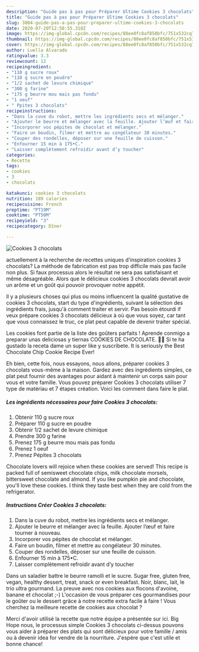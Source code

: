 ```yaml
---
description: "Guide pas à pas pour Préparer Ultime Cookies 3 chocolats"
title: "Guide pas à pas pour Préparer Ultime Cookies 3 chocolats"
slug: 3804-guide-pas-a-pas-pour-preparer-ultime-cookies-3-chocolats
date: 2020-07-20T12:58:55.318Z
image: https://img-global.cpcdn.com/recipes/88ee0fc8af850bfc/751x532cq70/cookies-3-chocolats-photo-principale-de-la-recette.jpg
thumbnail: https://img-global.cpcdn.com/recipes/88ee0fc8af850bfc/751x532cq70/cookies-3-chocolats-photo-principale-de-la-recette.jpg
cover: https://img-global.cpcdn.com/recipes/88ee0fc8af850bfc/751x532cq70/cookies-3-chocolats-photo-principale-de-la-recette.jpg
author: Luella Alvarado
ratingvalue: 3.3
reviewcount: 12
recipeingredient:
- "110 g sucre roux"
- "110 g sucre en poudre"
- "1/2 sachet de levure chimique"
- "300 g farine"
- "175 g beurre mou mais pas fondu"
- "1 oeuf"
- " Ppites 3 chocolats"
recipeinstructions:
- "Dans la cuve du robot, mettre les ingrédients secs et mélanger."
- "Ajouter le beurre et mélanger avec la feuille. Ajouter l’œuf et faire tourner à nouveau."
- "Incorporer vos pépites de chocolat et mélanger."
- "Faire un boudin, filmer et mettre au congélateur 30 minutes."
- "Couper des rondelles, déposer sur une feuille de cuisson."
- "Enfourner 15 min à 175•C."
- "Laisser complètement refroidir avant d’y toucher"
categories:
- Recette
tags:
- cookies
- 3
- chocolats

katakunci: cookies 3 chocolats 
nutrition: 189 calories
recipecuisine: French
preptime: "PT19M"
cooktime: "PT50M"
recipeyield: "3"
recipecategory: Dîner

---
```



![Cookies 3 chocolats](https://img-global.cpcdn.com/recipes/88ee0fc8af850bfc/751x532cq70/cookies-3-chocolats-photo-principale-de-la-recette.jpg)

actuellement à la recherche de recettes uniques d'inspiration cookies 3 chocolats? La méthode de fabrication est pas trop difficile mais pas facile non plus. Si faux processus alors le résultat ne sera pas satisfaisant et même désagréable. Alors que le délicieux cookies 3 chocolats devrait avoir un arôme et un goût qui pouvoir provoquer notre appétit.

Il y a plusieurs choses qui plus ou moins influencent la qualité gustative de cookies 3 chocolats, start du type d'ingrédients, suivant la sélection des ingrédients frais, jusqu'à comment traiter et servir. Pas besoin étourdi if veux prépare cookies 3 chocolats délicieux à où que vous soyez, car tant que vous connaissez le truc, ce plat peut capable de devenir traiter spécial.

Les cookies font partie de la liste des goûters parfaits ! Aprende conmigo a preparar unas deliciosas y tiernas COOKIES DE CHOCOLATE. 👍🏻 Si te ha gustado la receta dame un super like y suscríbete. It is seriously the Best Chocolate Chip Cookie Recipe Ever!


Eh bien, cette fois, nous essayons, nous allons, préparer cookies 3 chocolats vous-même à la maison. Gardez avec des ingrédients simples, ce plat peut fournir des avantages pour aidant à maintenir un corps sain pour vous et votre famille. Vous pouvez préparer Cookies 3 chocolats utiliser 7 type de matériau et 7 étapes création. Voici les comment dans faire le plat.

<!--inarticleads1-->

##### Les ingrédients nécessaires pour faire Cookies 3 chocolats:

1. Obtenir 110 g sucre roux
1. Préparer 110 g sucre en poudre
1. Obtenir 1/2 sachet de levure chimique
1. Prendre 300 g farine
1. Prenez 175 g beurre mou mais pas fondu
1. Prenez 1 oeuf
1. Prenez  Pépites 3 chocolats


Chocolate lovers will rejoice when these cookies are served! This recipe is packed full of semisweet chocolate chips, milk chocolate morsels, bittersweet chocolate and almond. If you like pumpkin pie and chocolate, you&#39;ll love these cookies. I think they taste best when they are cold from the refrigerator. 

<!--inarticleads2-->

##### Instructions Créer Cookies 3 chocolats:

1. Dans la cuve du robot, mettre les ingrédients secs et mélanger.
1. Ajouter le beurre et mélanger avec la feuille. Ajouter l’œuf et faire tourner à nouveau.
1. Incorporer vos pépites de chocolat et mélanger.
1. Faire un boudin, filmer et mettre au congélateur 30 minutes.
1. Couper des rondelles, déposer sur une feuille de cuisson.
1. Enfourner 15 min à 175•C.
1. Laisser complètement refroidir avant d’y toucher


Dans un saladier battre le beurre ramolli et le sucre. Sugar free, gluten free, vegan, healthy dessert, treat, snack or even breakfast. Noir, blanc, lait, le trio ultra gourmand. La preuve avec nos cookies aux flocons d&#39;avoine, banane et chocolat ;-) L&#39;occasion de vous préparer ces gourmandises pour le goûter ou le dessert grâce à notre recette extra facile à faire ! Vous cherchez la meilleure recette de cookies aux chocolat ? 


Merci d'avoir utilisé la recette que notre équipe a présentée sur ici. Big Hope nous, le processus simple Cookies 3 chocolats ci-dessus pouvons vous aider à préparer des plats qui sont délicieux pour votre famille / amis ou à devenir idea for vendre de la nourriture. J'espère que c'est utile et bonne chance!
